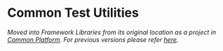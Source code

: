# Common Test Utilities

_Moved into Framework Libraries from its original location as a project 
in [Common Platform](https://github.com/CJSCommonPlatform). 
For previous versions please refer 
[here](https://github.com/CJSCommonPlatform/test-utils)._

